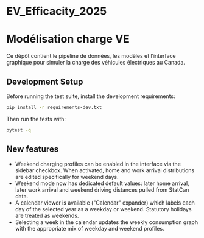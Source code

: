 # EV_Efficacity_2025

# Modélisation charge VE

Ce dépôt contient le pipeline de données, les modèles et l’interface
graphique pour simuler la charge des véhicules électriques au Canada.

## Development Setup

Before running the test suite, install the development requirements:

```bash
pip install -r requirements-dev.txt
```

Then run the tests with:

```bash
pytest -q
```

## New features

- Weekend charging profiles can be enabled in the interface via the sidebar
  checkbox. When activated, home and work arrival distributions are edited
  specifically for weekend days.
- Weekend mode now has dedicated default values: later home arrival, later work
  arrival and weekend driving distances pulled from StatCan data.
- A calendar viewer is available ("Calendar" expander) which labels each day of
  the selected year as a weekday or weekend. Statutory holidays are treated as
  weekends.
- Selecting a week in the calendar updates the weekly consumption graph with the
  appropriate mix of weekday and weekend profiles.
